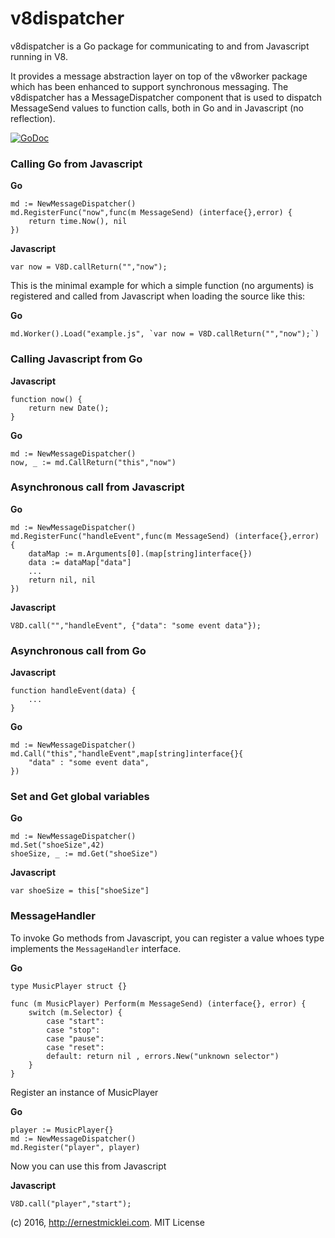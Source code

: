 # v8dispatcher

v8dispatcher is a Go package for communicating to and from Javascript running in V8.

It provides a message abstraction layer on top of the v8worker package which has been enhanced to support synchronous messaging.
The v8dispatcher has a MessageDispatcher component that is used to dispatch MessageSend values to function calls, both in Go and in Javascript (no reflection).

[![GoDoc](https://godoc.org/github.com/emicklei/v8dispatcher?status.svg)](https://godoc.org/github.com/emicklei/v8dispatcher)

### Calling Go from Javascript

__Go__

	md := NewMessageDispatcher()
	md.RegisterFunc("now",func(m MessageSend) (interface{},error) {
		return time.Now(), nil	
	})
	
__Javascript__

	var now = V8D.callReturn("","now");		
	
This is the minimal example for which a simple function (no arguments) is registered and called from Javascript when loading the source like this:

__Go__	
	
	md.Worker().Load("example.js", `var now = V8D.callReturn("","now");`)


### Calling Javascript from Go

__Javascript__

	function now() {
		return new Date();
	}
	
__Go__

	md := NewMessageDispatcher()
	now, _ := md.CallReturn("this","now")
	
	
### Asynchronous call from Javascript

__Go__

	md := NewMessageDispatcher()
	md.RegisterFunc("handleEvent",func(m MessageSend) (interface{},error) {
		dataMap := m.Arguments[0].(map[string]interface{})
		data := dataMap["data"]
		...
		return nil, nil	
	})

__Javascript__

	V8D.call("","handleEvent", {"data": "some event data"});
	
### Asynchronous call from Go

__Javascript__

	function handleEvent(data) {
		...
	}

__Go__

	md := NewMessageDispatcher()
	md.Call("this","handleEvent",map[string]interface{}{
		"data" : "some event data",
	})
	
### Set and Get global variables

__Go__
		
	md := NewMessageDispatcher()
	md.Set("shoeSize",42)
	shoeSize, _ := md.Get("shoeSize")
	
__Javascript__

	var shoeSize = this["shoeSize"]	
	
### MessageHandler

To invoke Go methods from Javascript, you can register a value whoes type implements the `MessageHandler` interface.

__Go__

	type MusicPlayer struct {}
	
	func (m MusicPlayer) Perform(m MessageSend) (interface{}, error) {
		switch (m.Selector) {
			case "start":
			case "stop":
			case "pause": 
			case "reset": 
			default: return nil , errors.New("unknown selector")
		}
	}

Register an instance of MusicPlayer

__Go__

	player := MusicPlayer{}
	md := NewMessageDispatcher()
	md.Register("player", player)

Now you can use this from Javascript

__Javascript__

	V8D.call("player","start");
	
	
(c) 2016, http://ernestmicklei.com. MIT License	